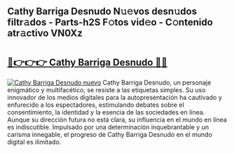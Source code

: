 ## Cathy Barriga Desnudo N𝚞𝚎vos desn𝚞dos filtr𝚊dos - Parts-h2S F𝚘tos vid𝚎o - C𝚘ntenido atr𝚊ctivo VN0Xz

# <h2><a href="http://mb605vd.tromn.icu/?c=Cathy+Barriga+Desnudo">🔗👉👉👉 Cathy Barriga Desnudo 🔗🔗</a></h2>

[![Cathy Barriga Desnudo nuevo](https://i.imgur.com/pEAQMta.gif)](http://mb605vd.tromn.icu/?c=Cathy+Barriga+Desnudo)
Cathy Barriga Desnudo, un personaje enigmático y multifacético, se resiste a las etiquetas simples. Su uso innovador de los medios digitales para la autopresentación ha cautivado y enfurecido a los espectadores, estimulando debates sobre el consentimiento, la identidad y la esencia de las sociedades en línea. Aunque su dirección futura no está clara, su influencia en el mundo en línea es indiscutible. Impulsado por una determinación inquebrantable y un carisma innegable, el progreso de Cathy Barriga Desnudo en el mundo digital es ilimitado.
